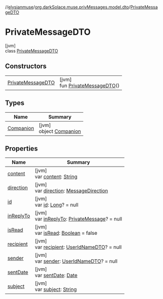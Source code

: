 //[elysianmuse](../../../index.md)/[org.darkSolace.muse.privMessages.model.dto](../index.md)/[PrivateMessageDTO](index.md)

# PrivateMessageDTO

[jvm]\
class [PrivateMessageDTO](index.md)

## Constructors

|                                                |                                                               |
|------------------------------------------------|---------------------------------------------------------------|
| [PrivateMessageDTO](-private-message-d-t-o.md) | [jvm]<br>fun [PrivateMessageDTO](-private-message-d-t-o.md)() |

## Types

| Name                             | Summary                                          |
|----------------------------------|--------------------------------------------------|
| [Companion](-companion/index.md) | [jvm]<br>object [Companion](-companion/index.md) |

## Properties

| Name                        | Summary                                                                                                                                    |
|-----------------------------|--------------------------------------------------------------------------------------------------------------------------------------------|
| [content](content.md)       | [jvm]<br>var [content](content.md): [String](https://kotlinlang.org/api/latest/jvm/stdlib/kotlin/-string/index.html)                       |
| [direction](direction.md)   | [jvm]<br>var [direction](direction.md): [MessageDirection](../../org.darkSolace.muse.privMessages.model/-message-direction/index.md)       |
| [id](id.md)                 | [jvm]<br>var [id](id.md): [Long](https://kotlinlang.org/api/latest/jvm/stdlib/kotlin/-long/index.html)? = null                             |
| [inReplyTo](in-reply-to.md) | [jvm]<br>var [inReplyTo](in-reply-to.md): [PrivateMessage](../../org.darkSolace.muse.privMessages.model/-private-message/index.md)? = null |
| [isRead](is-read.md)        | [jvm]<br>var [isRead](is-read.md): [Boolean](https://kotlinlang.org/api/latest/jvm/stdlib/kotlin/-boolean/index.html) = false              |
| [recipient](recipient.md)   | [jvm]<br>var [recipient](recipient.md): [UserIdNameDTO](../../org.darkSolace.muse.user.model.dto/-user-id-name-d-t-o/index.md)? = null     |
| [sender](sender.md)         | [jvm]<br>var [sender](sender.md): [UserIdNameDTO](../../org.darkSolace.muse.user.model.dto/-user-id-name-d-t-o/index.md)? = null           |
| [sentDate](sent-date.md)    | [jvm]<br>var [sentDate](sent-date.md): [Date](https://docs.oracle.com/javase/8/docs/api/java/util/Date.html)                               |
| [subject](subject.md)       | [jvm]<br>var [subject](subject.md): [String](https://kotlinlang.org/api/latest/jvm/stdlib/kotlin/-string/index.html)                       |
